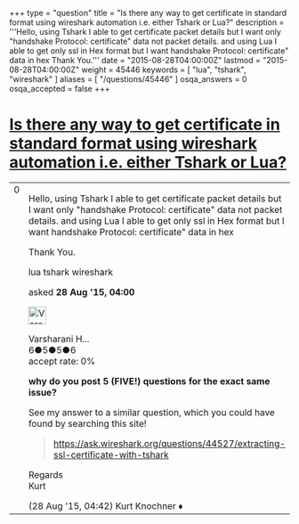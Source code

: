 +++
type = "question"
title = "Is there any way to get certificate in standard format using wireshark automation i.e. either Tshark or Lua?"
description = '''Hello,  using Tshark I able to get certificate packet details but I want only &quot;handshake Protocol: certificate&quot; data not packet details. and using Lua I able to get only ssl in Hex format but I want handshake Protocol: certificate&quot; data in hex Thank You.'''
date = "2015-08-28T04:00:00Z"
lastmod = "2015-08-28T04:00:00Z"
weight = 45446
keywords = [ "lua", "tshark", "wireshark" ]
aliases = [ "/questions/45446" ]
osqa_answers = 0
osqa_accepted = false
+++

<div class="headNormal">

# [Is there any way to get certificate in standard format using wireshark automation i.e. either Tshark or Lua?](/questions/45446/is-there-any-way-to-get-certificate-in-standard-format-using-wireshark-automation-ie-either-tshark-or-lua)

</div>

<div id="main-body">

<div id="askform">

<table id="question-table" style="width:100%;"><colgroup><col style="width: 50%" /><col style="width: 50%" /></colgroup><tbody><tr class="odd"><td style="width: 30px; vertical-align: top"><div class="vote-buttons"><div id="post-45446-score" class="post-score" title="current number of votes">0</div><div id="favorite-count" class="favorite-count"></div></div></td><td><div id="item-right"><div class="question-body"><p>Hello, using Tshark I able to get certificate packet details but I want only "handshake Protocol: certificate" data not packet details. and using Lua I able to get only ssl in Hex format but I want handshake Protocol: certificate" data in hex</p><p>Thank You.</p></div><div id="question-tags" class="tags-container tags">lua tshark wireshark</div><div id="question-controls" class="post-controls"></div><div class="post-update-info-container"><div class="post-update-info post-update-info-user"><p>asked <strong>28 Aug '15, 04:00</strong></p><img src="https://secure.gravatar.com/avatar/a758a2fd6fc5d489ffed08e73335d70e?s=32&amp;d=identicon&amp;r=g" class="gravatar" width="32" height="32" alt="Varsharani%20Hawanna&#39;s gravatar image" /><p>Varsharani H...<br />
<span class="score" title="6 reputation points">6</span><span title="5 badges"><span class="badge1">●</span><span class="badgecount">5</span></span><span title="5 badges"><span class="silver">●</span><span class="badgecount">5</span></span><span title="6 badges"><span class="bronze">●</span><span class="badgecount">6</span></span><br />
<span class="accept_rate" title="Rate of the user&#39;s accepted answers">accept rate:</span> <span title="Varsharani Hawanna has no accepted answers">0%</span></p></div></div><div id="comments-container-45446" class="comments-container"><span id="45448"></span><div id="comment-45448" class="comment"><div id="post-45448-score" class="comment-score"></div><div class="comment-text"><p><strong>why do you post 5 (FIVE!) questions for the exact same issue?</strong></p><p>See my answer to a similar question, which you could have found by searching this site!</p><blockquote><p><a href="https://ask.wireshark.org/questions/44527/extracting-ssl-certificate-with-tshark">https://ask.wireshark.org/questions/44527/extracting-ssl-certificate-with-tshark</a><br />
</p></blockquote><p>Regards<br />
Kurt</p></div><div id="comment-45448-info" class="comment-info"><span class="comment-age">(28 Aug '15, 04:42)</span> Kurt Knochner ♦</div></div></div><div id="comment-tools-45446" class="comment-tools"></div><div class="clear"></div><div id="comment-45446-form-container" class="comment-form-container"></div><div class="clear"></div></div></td></tr></tbody></table>

</div>

</div>

